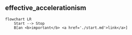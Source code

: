 ## effective_accelerationism



```mermaid
flowchart LR
    Start --> Stop
    B[an <b>important</b> <a href='./start.md'>link</a>]

```

